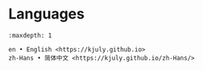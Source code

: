 # Languages

```{toctree}
:maxdepth: 1

en • English <https://kjuly.github.io>
zh-Hans • 简体中文 <https://kjuly.github.io/zh-Hans/>
```
